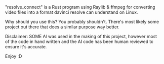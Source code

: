 "resolve_connect" is a Rust program using Raylib & ffmpeg for converting video files into a format davinci resolve can understand on Linux.

Why should you use this? You probably shouldn't. There's most likely some project out there that does a similar purpose way better.

Disclaimer: SOME AI was used in the making of this project, however most of the code in hand written and the AI code has been human reviewed to ensure it's accurate. 

Enjoy :D
